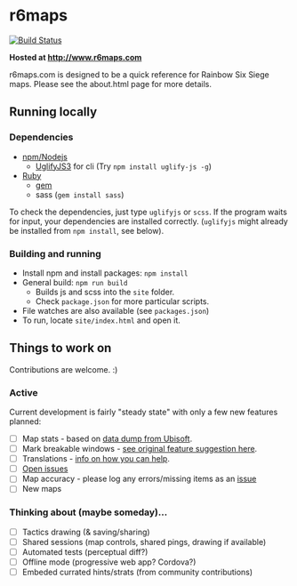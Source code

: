 # r6maps
[![Build Status](https://travis-ci.org/capajon/r6maps.svg?branch=master)](https://travis-ci.org/capajon/r6maps)

**Hosted at http://www.r6maps.com**

r6maps.com is designed to be a quick reference for Rainbow Six Siege maps.  Please see the about.html page for more details.

## Running locally

### Dependencies
- [npm/Nodejs](https://www.npmjs.com/get-npm)
    + [UglifyJS3](https://www.npmjs.com/package/uglifyjs) for cli (Try `npm install uglify-js -g`)
- [Ruby](https://www.ruby-lang.org/en/)
    + [gem](https://rubygems.org/pages/download)
    + sass (`gem install sass`)

To check the dependencies, just type `uglifyjs` or `scss`. If the program waits for input, your dependencies are installed correctly. (`uglifyjs` might already be installed from `npm install`, see below).

### Building and running
- Install npm and install packages: `npm install`
- General build: `npm run build`
    + Builds js and scss into the `site` folder. 
    + Check `package.json` for more particular scripts.
- File watches are also available (see `packages.json`)
- To run, locate `site/index.html` and open it. 

## Things to work on
Contributions are welcome. :)

### Active
Current development is fairly "steady state" with only a few new features planned:
- [ ] Map stats - based on [data dump from Ubisoft](https://rainbow6.ubisoft.com/siege/en-us/news/152-293696-16/introduction-to-the-data-peek-velvet-shell-statistics).
- [ ] Mark breakable windows - [see original feature suggestion here](https://github.com/capajon/r6maps/issues/89).
- [ ] Translations - [info on how you can help](http://www.r6maps.com/about/translations-help.html).
- [ ] [Open issues](https://github.com/capajon/r6maps/issues)
- [ ] Map accuracy - please log any errors/missing items as an [issue](https://github.com/capajon/r6maps/issues)
- [ ] New maps

### Thinking about (maybe someday)...
- [ ] Tactics drawing (& saving/sharing)
- [ ] Shared sessions (map controls, shared pings, drawing if available)
- [ ] Automated tests (perceptual diff?)
- [ ] Offline mode (progressive web app? Cordova?)
- [ ] Embeded currated hints/strats (from community contributions)
